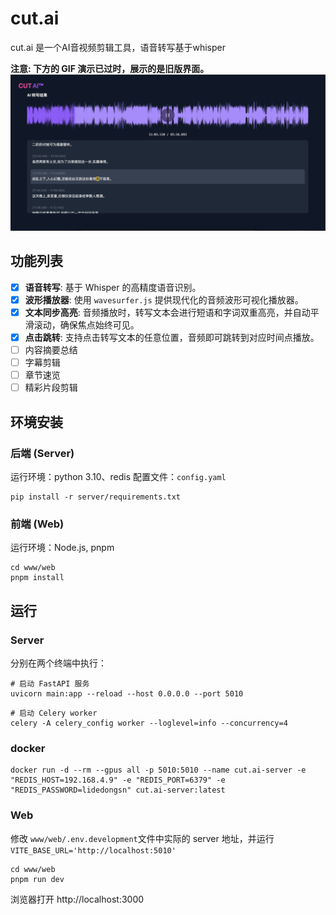 # cut.ai

cut.ai 是一个AI音视频剪辑工具，语音转写基于whisper

**注意: 下方的 GIF 演示已过时，展示的是旧版界面。**
![示例](./assets/page.gif)


## 功能列表

- [x] **语音转写**: 基于 Whisper 的高精度语音识别。
- [x] **波形播放器**: 使用 `wavesurfer.js` 提供现代化的音频波形可视化播放器。
- [x] **文本同步高亮**: 音频播放时，转写文本会进行短语和字词双重高亮，并自动平滑滚动，确保焦点始终可见。
- [x] **点击跳转**: 支持点击转写文本的任意位置，音频即可跳转到对应时间点播放。
- [ ] 内容摘要总结
- [ ] 字幕剪辑
- [ ] 章节速览
- [ ] 精彩片段剪辑

## 环境安装

### 后端 (Server)

运行环境：python 3.10、redis
配置文件：`config.yaml`

``` shell
pip install -r server/requirements.txt
```

### 前端 (Web)

运行环境：Node.js, pnpm

```shell
cd www/web
pnpm install
```

## 运行

### Server

分别在两个终端中执行：
``` shell
# 启动 FastAPI 服务
uvicorn main:app --reload --host 0.0.0.0 --port 5010
```

``` shell
# 启动 Celery worker
celery -A celery_config worker --loglevel=info --concurrency=4 
```

### docker

``` shell
docker run -d --rm --gpus all -p 5010:5010 --name cut.ai-server -e "REDIS_HOST=192.168.4.9" -e "REDIS_PORT=6379" -e "REDIS_PASSWORD=lidedongsn" cut.ai-server:latest 
```

### Web
修改 `www/web/.env.development`文件中实际的 server 地址，并运行
`VITE_BASE_URL='http://localhost:5010'`

``` shell
cd www/web
pnpm run dev
```
浏览器打开 http://localhost:3000